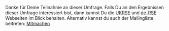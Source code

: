 Danke für Deine Teilnahme an dieser Umfrage. Falls Du an den Ergebnissen dieser Umfrage interessiert bist, dann kannst Du die [UKRSE](http://rse.ac.uk/) und [de-RSE](http://www.de-RSE.org) Webseiten im Blick behalten. Alternativ kannst du auch der Mailingliste beitreten: [Mitmachen](http://http://www.de-rse.org/de/join.html)
